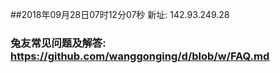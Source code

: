##2018年09月28日07时12分07秒 新址: 142.93.249.28
### 兔友常见问题及解答: https://github.com/wanggonging/d/blob/w/FAQ.md
